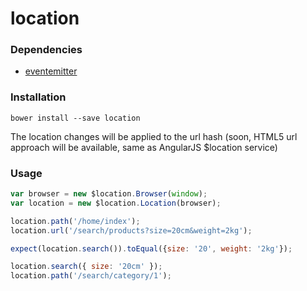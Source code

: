 # location

### Dependencies
- [eventemitter](https://github.com/VictorQueiroz/eventemitter)

### Installation
```
bower install --save location
```

The location changes will be applied to the url hash (soon, HTML5 url approach will be available, same as AngularJS $location service)

### Usage
```js
var browser = new $location.Browser(window);
var location = new $location.Location(browser);

location.path('/home/index');
location.url('/search/products?size=20cm&weight=2kg');

expect(location.search()).toEqual({size: '20', weight: '2kg'});

location.search({ size: '20cm' });
location.path('/search/category/1');
```